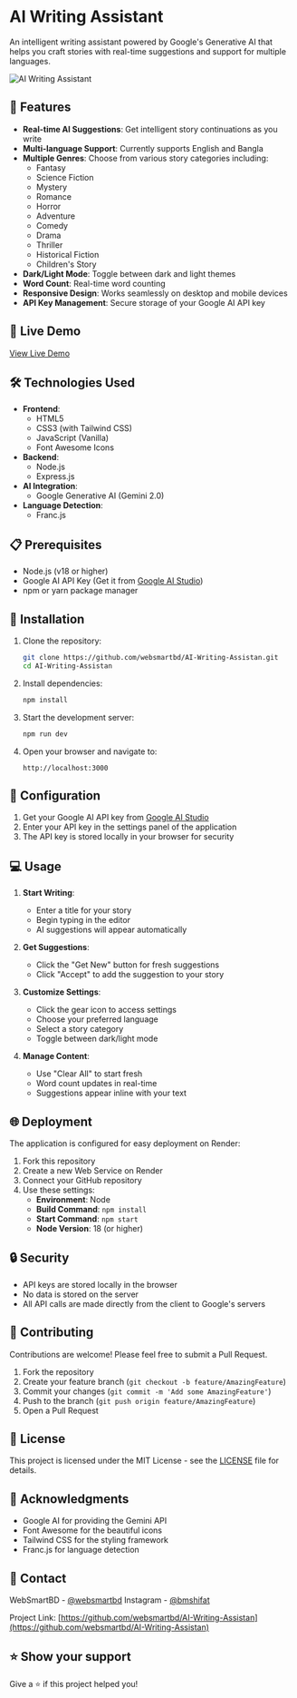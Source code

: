 # AI Writing Assistant

An intelligent writing assistant powered by Google's Generative AI that helps you craft stories with real-time suggestions and support for multiple languages.

![AI Writing Assistant](https://i.imgur.com/placeholder.png)

## 🌟 Features

- **Real-time AI Suggestions**: Get intelligent story continuations as you write
- **Multi-language Support**: Currently supports English and Bangla
- **Multiple Genres**: Choose from various story categories including:
  - Fantasy
  - Science Fiction
  - Mystery
  - Romance
  - Horror
  - Adventure
  - Comedy
  - Drama
  - Thriller
  - Historical Fiction
  - Children's Story
- **Dark/Light Mode**: Toggle between dark and light themes
- **Word Count**: Real-time word counting
- **Responsive Design**: Works seamlessly on desktop and mobile devices
- **API Key Management**: Secure storage of your Google AI API key

## 🚀 Live Demo

[View Live Demo](https://ai-writing-assistant.onrender.com)

## 🛠️ Technologies Used

- **Frontend**:
  - HTML5
  - CSS3 (with Tailwind CSS)
  - JavaScript (Vanilla)
  - Font Awesome Icons
- **Backend**:
  - Node.js
  - Express.js
- **AI Integration**:
  - Google Generative AI (Gemini 2.0)
- **Language Detection**:
  - Franc.js

## 📋 Prerequisites

- Node.js (v18 or higher)
- Google AI API Key (Get it from [Google AI Studio](https://makersuite.google.com/app/apikey))
- npm or yarn package manager

## 🔧 Installation

1. Clone the repository:
   ```bash
   git clone https://github.com/websmartbd/AI-Writing-Assistan.git
   cd AI-Writing-Assistan
   ```

2. Install dependencies:
   ```bash
   npm install
   ```

3. Start the development server:
   ```bash
   npm run dev
   ```

4. Open your browser and navigate to:
   ```
   http://localhost:3000
   ```

## 🔑 Configuration

1. Get your Google AI API key from [Google AI Studio](https://makersuite.google.com/app/apikey)
2. Enter your API key in the settings panel of the application
3. The API key is stored locally in your browser for security

## 💻 Usage

1. **Start Writing**:
   - Enter a title for your story
   - Begin typing in the editor
   - AI suggestions will appear automatically

2. **Get Suggestions**:
   - Click the "Get New" button for fresh suggestions
   - Click "Accept" to add the suggestion to your story

3. **Customize Settings**:
   - Click the gear icon to access settings
   - Choose your preferred language
   - Select a story category
   - Toggle between dark/light mode

4. **Manage Content**:
   - Use "Clear All" to start fresh
   - Word count updates in real-time
   - Suggestions appear inline with your text

## 🌐 Deployment

The application is configured for easy deployment on Render:

1. Fork this repository
2. Create a new Web Service on Render
3. Connect your GitHub repository
4. Use these settings:
   - **Environment**: Node
   - **Build Command**: `npm install`
   - **Start Command**: `npm start`
   - **Node Version**: 18 (or higher)

## 🔒 Security

- API keys are stored locally in the browser
- No data is stored on the server
- All API calls are made directly from the client to Google's servers

## 🤝 Contributing

Contributions are welcome! Please feel free to submit a Pull Request.

1. Fork the repository
2. Create your feature branch (`git checkout -b feature/AmazingFeature`)
3. Commit your changes (`git commit -m 'Add some AmazingFeature'`)
4. Push to the branch (`git push origin feature/AmazingFeature`)
5. Open a Pull Request

## 📝 License

This project is licensed under the MIT License - see the [LICENSE](LICENSE) file for details.

## 🙏 Acknowledgments

- Google AI for providing the Gemini API
- Font Awesome for the beautiful icons
- Tailwind CSS for the styling framework
- Franc.js for language detection

## 📧 Contact

WebSmartBD - [@websmartbd](https://github.com/websmartbd)
Instagram - [@bmshifat](https://instagram.com/bmshifat)

Project Link: [https://github.com/websmartbd/AI-Writing-Assistan](https://github.com/websmartbd/AI-Writing-Assistan)

## ⭐ Show your support

Give a ⭐️ if this project helped you! 
